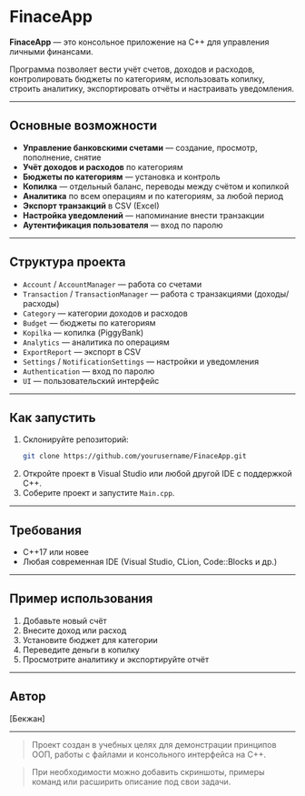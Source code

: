 # FinaceApp

**FinaceApp** — это консольное приложение на C++ для управления личными финансами.

Программа позволяет вести учёт счетов, доходов и расходов, контролировать бюджеты по категориям, использовать копилку, строить аналитику, экспортировать отчёты и настраивать уведомления.

---

## Основные возможности

- **Управление банковскими счетами** — создание, просмотр, пополнение, снятие
- **Учёт доходов и расходов** по категориям
- **Бюджеты по категориям** — установка и контроль
- **Копилка** — отдельный баланс, переводы между счётом и копилкой
- **Аналитика** по всем операциям и по категориям, за любой период
- **Экспорт транзакций** в CSV (Excel)
- **Настройка уведомлений** — напоминание внести транзакции
- **Аутентификация пользователя** — вход по паролю

---

## Структура проекта

- `Account` / `AccountManager` — работа со счетами
- `Transaction` / `TransactionManager` — работа с транзакциями (доходы/расходы)
- `Category` — категории доходов и расходов
- `Budget` — бюджеты по категориям
- `Kopilka` — копилка (PiggyBank)
- `Analytics` — аналитика по операциям
- `ExportReport` — экспорт в CSV
- `Settings` / `NotificationSettings` — настройки и уведомления
- `Authentication` — вход по паролю
- `UI` — пользовательский интерфейс

---

## Как запустить

1. Склонируйте репозиторий:
   ```bash
   git clone https://github.com/yourusername/FinaceApp.git
   ```
2. Откройте проект в Visual Studio или любой другой IDE с поддержкой C++.
3. Соберите проект и запустите `Main.cpp`.

---

## Требования

- C++17 или новее
- Любая современная IDE (Visual Studio, CLion, Code::Blocks и др.)

---

## Пример использования

1. Добавьте новый счёт
2. Внесите доход или расход
3. Установите бюджет для категории
4. Переведите деньги в копилку
5. Просмотрите аналитику и экспортируйте отчёт

---

## Автор

[Бекжан]

---

> Проект создан в учебных целях для демонстрации принципов ООП, работы с файлами и консольного интерфейса на C++.

> При необходимости можно добавить скриншоты, примеры команд или расширить описание под свои задачи.
